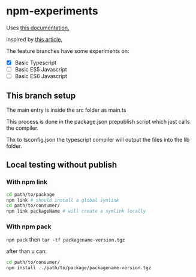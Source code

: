 # npm-experiments

Uses [this documentation.](https://docs.npmjs.com/misc/developers)

inspired by [this article.](https://medium.com/@jdaudier/how-to-create-and-publish-your-first-node-js-module-444e7585b738)

The feature branches have some experiments on:
- [x] Basic Typescript
- [ ] Basic ES5 Javascript
- [ ] Basic ES6 Javascript

## This branch setup

The main entry is inside the src folder as main.ts

This process is done in the package.json prepublish script which just calls the compiler.

Thx to tsconfig.json the typescript compiler will output the files into the lib folder.

## Local testing without publish

### With npm link

```bash
cd path/to/package
npm link # should install a global symlink
cd path/to/consumer/
npm link packageName # will create a symlink locally
```

### With npm pack

`npm pack` then `tar -tf packagename-version.tgz`

after than u can:
```bash
cd path/to/consumer/
npm install ../path/to/package/packagename-version.tgz
```
